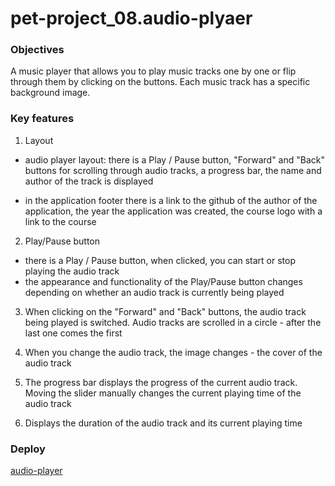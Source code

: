 # pet-project_08.audio-plyaer

### Objectives

A music player that allows you to play music tracks one by one or flip through them by clicking on the buttons. Each music track has a specific background image.

### Key features

1. Layout
  * audio player layout: there is a Play / Pause button, "Forward" and "Back" buttons for scrolling through audio tracks, a progress bar, the name and        author of the track is displayed

  * in the application footer there is a link to the github of the author of the application, the year the application was created, the course logo with a   link to the course

2. Play/Pause button
  * there is a Play / Pause button, when clicked, you can start or stop playing the audio track
  * the appearance and functionality of the Play/Pause button changes depending on whether an audio track is currently being played

3. When clicking on the "Forward" and "Back" buttons, the audio track being played is switched. Audio tracks are scrolled in a circle - after the last one comes the first

4. When you change the audio track, the image changes - the cover of the audio track

6. The progress bar displays the progress of the current audio track. Moving the slider manually changes the current playing time of the audio track

7. Displays the duration of the audio track and its current playing time

### Deploy

[audio-player](https://kbatyr-audio-player.netlify.app/)
